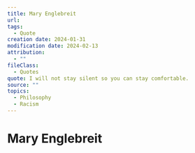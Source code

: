 ```yaml
---
title: Mary Englebreit
url: 
tags:
  - Quote
creation date: 2024-01-31
modification date: 2024-02-13
attribution:
  - ""
fileClass:
  - Quotes
quote: I will not stay silent so you can stay comfortable.
source: ""
topics:
  - Philosophy
  - Racism
---
```


# Mary Englebreit
